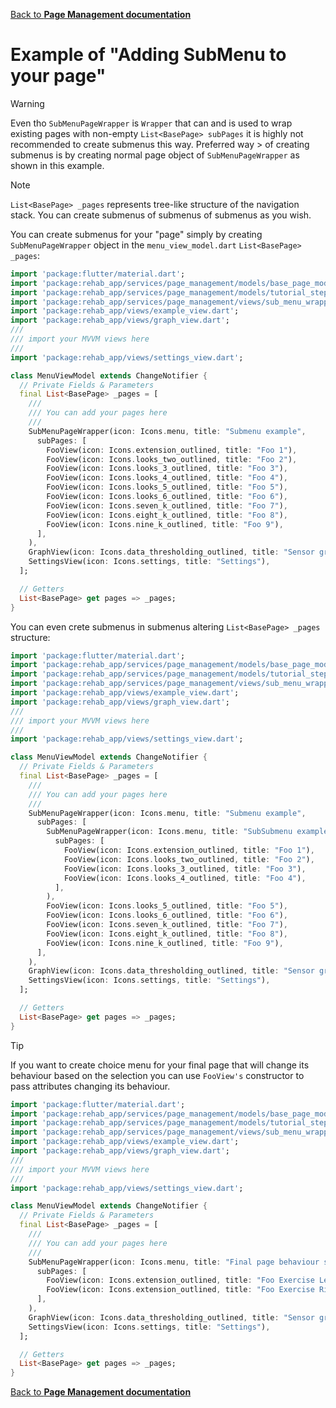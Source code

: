 [Back to **Page Management documentation**](../page_management.md)
# Example of "Adding SubMenu to your page"
> [!WARNING]
> Even tho `SubMenuPageWrapper` is `Wrapper` that can and is used to wrap existing pages with 
> non-empty `List<BasePage> subPages` it is highly not recommended to create submenus this way. 
> Preferred way > of creating submenus is by creating normal page object of `SubMenuPageWrapper` 
> as shown in this example.

> [!NOTE]
> `List<BasePage> _pages` represents tree-like structure of the navigation stack. You can create
> submenus of submenus of submenus as you wish.

You can create submenus for your "page" simply by creating `SubMenuPageWrapper` object in the 
`menu_view_model.dart` `List<BasePage> _pages`:
```dart
import 'package:flutter/material.dart';
import 'package:rehab_app/services/page_management/models/base_page_model.dart';
import 'package:rehab_app/services/page_management/models/tutorial_step_model.dart';
import 'package:rehab_app/services/page_management/views/sub_menu_wrapper.dart';
import 'package:rehab_app/views/example_view.dart';
import 'package:rehab_app/views/graph_view.dart';
///
/// import your MVVM views here
///
import 'package:rehab_app/views/settings_view.dart';

class MenuViewModel extends ChangeNotifier {
  // Private Fields & Parameters
  final List<BasePage> _pages = [
    ///
    /// You can add your pages here
    ///
    SubMenuPageWrapper(icon: Icons.menu, title: "Submenu example",
      subPages: [
        FooView(icon: Icons.extension_outlined, title: "Foo 1"),
        FooView(icon: Icons.looks_two_outlined, title: "Foo 2"),
        FooView(icon: Icons.looks_3_outlined, title: "Foo 3"),
        FooView(icon: Icons.looks_4_outlined, title: "Foo 4"),
        FooView(icon: Icons.looks_5_outlined, title: "Foo 5"),
        FooView(icon: Icons.looks_6_outlined, title: "Foo 6"),
        FooView(icon: Icons.seven_k_outlined, title: "Foo 7"),
        FooView(icon: Icons.eight_k_outlined, title: "Foo 8"),
        FooView(icon: Icons.nine_k_outlined, title: "Foo 9"),
      ],
    ),
    GraphView(icon: Icons.data_thresholding_outlined, title: "Sensor graph example"),
    SettingsView(icon: Icons.settings, title: "Settings"),
  ];

  // Getters
  List<BasePage> get pages => _pages;
}
```
You can even crete submenus in submenus altering `List<BasePage> _pages` structure:
```dart
import 'package:flutter/material.dart';
import 'package:rehab_app/services/page_management/models/base_page_model.dart';
import 'package:rehab_app/services/page_management/models/tutorial_step_model.dart';
import 'package:rehab_app/services/page_management/views/sub_menu_wrapper.dart';
import 'package:rehab_app/views/example_view.dart';
import 'package:rehab_app/views/graph_view.dart';
///
/// import your MVVM views here
///
import 'package:rehab_app/views/settings_view.dart';

class MenuViewModel extends ChangeNotifier {
  // Private Fields & Parameters
  final List<BasePage> _pages = [
    ///
    /// You can add your pages here
    ///
    SubMenuPageWrapper(icon: Icons.menu, title: "Submenu example",
      subPages: [
        SubMenuPageWrapper(icon: Icons.menu, title: "SubSubmenu example",
          subPages: [
            FooView(icon: Icons.extension_outlined, title: "Foo 1"),
            FooView(icon: Icons.looks_two_outlined, title: "Foo 2"),
            FooView(icon: Icons.looks_3_outlined, title: "Foo 3"),
            FooView(icon: Icons.looks_4_outlined, title: "Foo 4"),
          ],
        ),
        FooView(icon: Icons.looks_5_outlined, title: "Foo 5"),
        FooView(icon: Icons.looks_6_outlined, title: "Foo 6"),
        FooView(icon: Icons.seven_k_outlined, title: "Foo 7"),
        FooView(icon: Icons.eight_k_outlined, title: "Foo 8"),
        FooView(icon: Icons.nine_k_outlined, title: "Foo 9"),
      ],
    ),
    GraphView(icon: Icons.data_thresholding_outlined, title: "Sensor graph example"),
    SettingsView(icon: Icons.settings, title: "Settings"),
  ];

  // Getters
  List<BasePage> get pages => _pages;
}
```

> [!TIP]
> If you want to create choice menu for your final page that will change its behaviour based on the 
> selection you can use `FooView's` constructor to pass attributes changing its behaviour. 
```dart
import 'package:flutter/material.dart';
import 'package:rehab_app/services/page_management/models/base_page_model.dart';
import 'package:rehab_app/services/page_management/models/tutorial_step_model.dart';
import 'package:rehab_app/services/page_management/views/sub_menu_wrapper.dart';
import 'package:rehab_app/views/example_view.dart';
import 'package:rehab_app/views/graph_view.dart';
///
/// import your MVVM views here
///
import 'package:rehab_app/views/settings_view.dart';

class MenuViewModel extends ChangeNotifier {
  // Private Fields & Parameters
  final List<BasePage> _pages = [
    ///
    /// You can add your pages here
    ///
    SubMenuPageWrapper(icon: Icons.menu, title: "Final page behaviour selection example",
      subPages: [
        FooView(icon: Icons.extension_outlined, title: "Foo Exercise Left", isLeft: true),
        FooView(icon: Icons.extension_outlined, title: "Foo Exercise Right", isLeft: false),
      ],
    ),
    GraphView(icon: Icons.data_thresholding_outlined, title: "Sensor graph example"),
    SettingsView(icon: Icons.settings, title: "Settings"),
  ];

  // Getters
  List<BasePage> get pages => _pages;
}
```
[Back to **Page Management documentation**](../page_management.md)